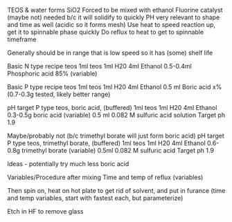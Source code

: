 TEOS & water forms SiO2
Forced to be mixed with ethanol
Fluorine catalyst (maybe not) needed b/c it will solidify to quickly
PH very relevant to shape and time as well (acidic so it forms mesh)
Use heat to speed reaction up, get it to spinnable phase quickly
Do reflux to heat to get to spinnable timeframe

Generally should be in range that is low speed so it has (some) shelf life

Basic N type recipe teos
1ml teos
1ml H20
4ml Ethanol
0.5-0.4ml Phosphoric acid 85% (variable)

Basic P type recipe teos 
1ml teos 
1ml H20
4ml Ethanol
0.5 ml Boric acid x% (0.7-0.3g tested, likely better range)

pH target P type teos, boric acid, (buffered)
1ml teos
1ml H20
4ml Ethanol
0.3-0.5g boric acid (variable)
0.5 ml 0.082 M sulfuric acid solution
Target ph 1.9

Maybe/probably not (b/c trimethyl borate will just form boric acid)
pH target P type teos, trimethyl borate, (buffered) 
1ml teos
1ml H20
4ml Ethanol
0.6-0.8g trimethyl borate (variable)
0.5ml 0.082 M sulfuric acid 
Target ph 1.9

Ideas - potentially try much less boric acid

Variables/Procedure after mixing
Time and temp of reflux (variables)

Then spin on, heat on hot plate to get rid of solvent, and put in furance
(time and temp variables, start with fastest each, but parameterize)

Etch in HF to remove glass
